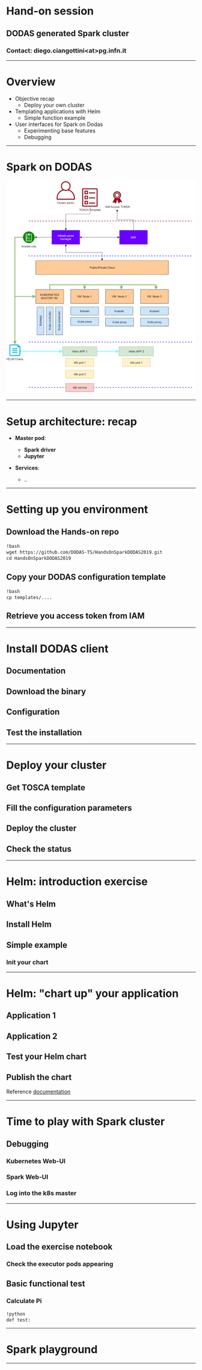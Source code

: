 # Hand-on session

## DODAS generated Spark cluster

### Contact: diego.ciangottini\<at\>pg.infn.it

---

# Overview

- Objective recap
    - Deploy your own cluster
- Templating applications with Helm
    - Simple function example
- User interfaces for Spark on Dodas
    - Experimenting base features
    - Debugging

---

# Spark on DODAS

![schema](img/k8s-dodas.png)

---

# Setup architecture: recap

- __Master pod__:
    - __Spark driver__
    - __Jupyter__

- __Services__:
    - ..

---

# Setting up you environment

## Download the Hands-on repo

    !bash
    wget https://github.com/DODAS-TS/HandsOnSparkDODAS2019.git
    cd HandsOnSparkDODAS2019

## Copy your DODAS configuration template

    !bash
    cp templates/....

## Retrieve you access token from IAM

---

# Install DODAS client

## Documentation

## Download the binary

## Configuration

## Test the installation
---

# Deploy your cluster

## Get TOSCA template

## Fill the configuration parameters

## Deploy the cluster

## Check the status

---

# Helm: introduction exercise

## What's Helm

## Install Helm

## Simple example

### Init your chart

---

# Helm: "chart up" your application

## Application 1

## Application 2

## Test your Helm chart

## Publish the chart

Reference [documentation]()

---

# Time to play with Spark cluster

## Debugging

### Kubernetes Web-UI

### Spark Web-UI

### Log into the k8s master

--- 

# Using Jupyter

## Load the exercise notebook

### Check the executor pods appearing 

## Basic functional test

### Calculate Pi

    !python
    def test:

---

# Spark playground


---
